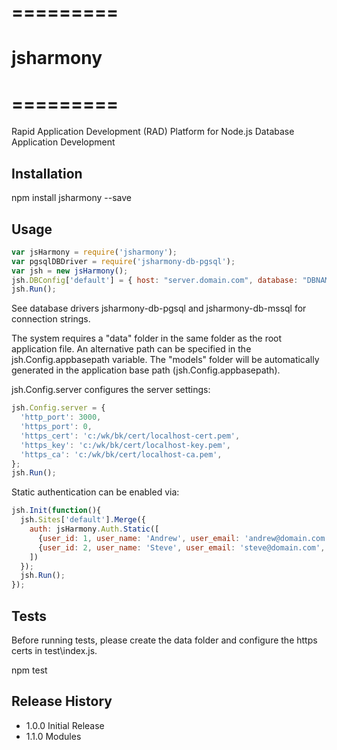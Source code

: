 # =========
# jsharmony
# =========

Rapid Application Development (RAD) Platform for Node.js Database Application Development

## Installation

npm install jsharmony --save

## Usage

```javascript
var jsHarmony = require('jsharmony');
var pgsqlDBDriver = require('jsharmony-db-pgsql');
var jsh = new jsHarmony();
jsh.DBConfig['default'] = { host: "server.domain.com", database: "DBNAME", user: "DBUSER", password: "DBPASS", _driver: new pgsqlDBDriver() };
jsh.Run();
```

See database drivers jsharmony-db-pgsql and jsharmony-db-mssql for connection strings.

The system requires a "data" folder in the same folder as the root application file.
An alternative path can be specified in the jsh.Config.appbasepath variable.
The "models" folder will be automatically generated in the application base path (jsh.Config.appbasepath).

jsh.Config.server configures the server settings:

```javascript
jsh.Config.server = {
  'http_port': 3000,
  'https_port': 0,
  'https_cert': 'c:/wk/bk/cert/localhost-cert.pem',
  'https_key': 'c:/wk/bk/cert/localhost-key.pem',
  'https_ca': 'c:/wk/bk/cert/localhost-ca.pem',
};
jsh.Run();
```

Static authentication can be enabled via:

```javascript
jsh.Init(function(){
  jsh.Sites['default'].Merge({
    auth: jsHarmony.Auth.Static([
      {user_id: 1, user_name: 'Andrew', user_email: 'andrew@domain.com', password: 'SAMPLE_PASSWORD', _roles: ['SYSADMIN']},
      {user_id: 2, user_name: 'Steve', user_email: 'steve@domain.com', password: 'SAMPLE_PASSWORD', _roles: ['BROWSE']},
    ])
  });
  jsh.Run();
});
```


## Tests

Before running tests, please create the data folder and configure the https certs in test\index.js.

npm test

## Release History

* 1.0.0 Initial Release
* 1.1.0 Modules